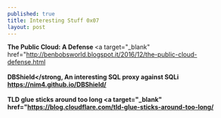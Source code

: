 ```yaml
---
published: true
title: Interesting Stuff 0x07
layout: post
---
```

<strong>The Public Cloud: A Defense </strong>
<a target="_blank" href="http://benbobsworld.blogspot.it/2016/12/the-public-cloud-defense.html</a><br><br>
<strong>DBShield</strong, An interesting SQL proxy against SQLi
<a target="_blank" href="https://nim4.github.io/DBShield/">https://nim4.github.io/DBShield/</a><br><br>
<strong>TLD glue sticks around too long</strong>
<a target="_blank" href="https://blog.cloudflare.com/tld-glue-sticks-around-too-long/</a><br><br>
